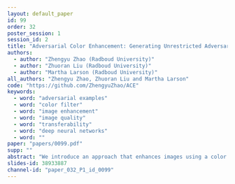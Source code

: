 ```yaml
---
layout: default_paper
id: 99
order: 32
poster_session: 1
session_id: 2
title: "Adversarial Color Enhancement: Generating Unrestricted Adversarial Images by Optimizing a Color Filter"
authors:
  - author: "Zhengyu Zhao (Radboud University)"
  - author: "Zhuoran Liu (Radboud University)"
  - author: "Martha Larson (Radboud University)"
all_authors: "Zhengyu Zhao, Zhuoran Liu and Martha Larson"
code: "https://github.com/ZhengyuZhao/ACE"
keywords:
  - word: "adversarial examples"
  - word: "color filter"
  - word: "image enhancement"
  - word: "image quality"
  - word: "transferability"
  - word: "deep neural networks"
  - word: ""
paper: "papers/0099.pdf"
supp: ""
abstract: "We introduce an approach that enhances images using a color filter in order to create adversarial effects, which fool neural networks into misclassification. Our approach, Adversarial Color Enhancement (ACE), generates unrestricted adversarial images by optimizing the color filter via gradient descent. The novelty of ACE is its incorporation of established practice for image enhancement in a transparent manner. Experimental results validate the white-box adversarial strength and black-box transferability of ACE. A range of examples demonstrates the perceptual quality of images that ACE produces. ACE makes an important contribution to recent work that moves beyond $L_p$ imperceptibility and focuses on unrestricted adversarial modifications that yield large perceptible perturbations, but remain non-suspicious, to the human eye. The future potential of filter-based adversaries is also explored in two directions: guiding ACE with common enhancement practices (e.g., Instagram filters) towards specific attractive image styles and adapting ACE to image semantics. Code is available at https://github.com/ZhengyuZhao/ACE."
slides-id: 38933887
channel-id: "paper_032_P1_id_0099"
---
```

